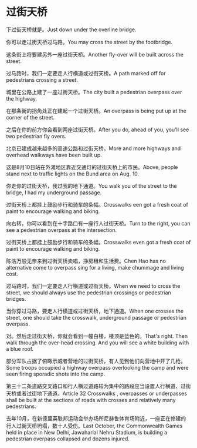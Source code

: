 # 过街天桥

<p><span class="chinese">下过街天桥就是。</span><span class="english">Just down under the overline bridge.</span></p>

<p><span class="chinese">你可以走过街天桥过马路。</span><span class="english">You may cross the street by the footbridge.</span></p>

<p><span class="chinese">这条街上将要建另外一座过街天桥。</span><span class="english">Another fly-over will be built across the street.</span></p>

<p><span class="chinese">过马路时，我们一定要走人行横道或过街天桥。</span><span class="english">A path marked off for pedestrians crossing a street.</span></p>

<p><span class="chinese">城里在公路上建了一座过街天桥。</span><span class="english">The city built a pedestrian overpass over the highway.</span></p>

<p><span class="chinese">在那条街的拐角处正在建起一个过街天桥。</span><span class="english">An overpass is being put up at the corner of the street.</span></p>

<p><span class="chinese">之后在你的前方你会看到两座过街天桥。</span><span class="english">After you do, ahead of you, you'll see two pedestrian fly overs.</span></p>

<p><span class="chinese">北京已建成越来越多的高速公路和过街天桥。</span><span class="english">More and more highways and overhead walkways have been built up.</span></p>

<p><span class="chinese">这是8月10日站在外滩地区靠近交通灯的过街天桥上的市民。</span><span class="english">Above, people stand next to traffic lights on the Bund area on Aug. 10.</span></p>

<p><span class="chinese">你走你的过街天桥，我过我的地下通道。</span><span class="english">You walk you of the street to the bridge, I had my underground passage.</span></p>

<p><span class="chinese">过街天桥上都挂上鼓励步行和骑车的条幅。</span><span class="english">Crosswalks een got a fresh coat of paint to encourage walking and biking.</span></p>

<p><span class="chinese">向右转，你可以看到在十字路口有一座行人过街天桥。</span><span class="english">Turn to the right, you can see a pedestrian overpass at the intersection.</span></p>

<p><span class="chinese">过街天桥上都挂上鼓励步行和骑车的条幅。</span><span class="english">Crosswalks even got a fresh coat of paint to encourage walking and biking.</span></p>

<p><span class="chinese">陈浩万般无奈来到过街天桥卖唱，挣房租和生活费。</span><span class="english">Chen Hao has no alternative come to overpass sing for a living, make chummage and living cost.</span></p>

<p><span class="chinese">过马路时，我们一定要走人行横道或过街天桥。</span><span class="english">When we need to cross the street, we should always use the pedestrian crossings or pedestrian bridges.</span></p>

<p><span class="chinese">当你穿过马路，要走人行横道或过街天桥，地下通道。</span><span class="english">When one crosses the street, one should take the crosswalk, underground passage or pedestrian overpass.</span></p>

<p><span class="chinese">对。然后走过街天桥，你就会看到一幢白楼，楼顶是蓝色的。</span><span class="english">That's right. Then walk through the over-head crossing. And you will see a white building with a blue roof.</span></p>

<p><span class="chinese">部分军队占据了俯瞰示威者营地的过街天桥，有人见到他们向营地中开了几枪。</span><span class="english">Some troops occupied a highway overpass overlooking the camp and were seen firing sporadic shots into the camp.</span></p>

<p><span class="chinese">第三十二条道路交叉路口和行人横过道路较为集中的路段应当设置人行横道、过街天桥或者过街地下通道。</span><span class="english">Article 32 Crosswalks , overpasses or underpasses shall be built at the sections of roads with crosses and relatively many pedestrians.</span></p>

<p><span class="chinese">去年10月，在新德里英联邦运动会举办场所尼赫鲁体育场附近，一座正在修建的行人过街天桥坍塌，数十人受伤。</span><span class="english">Last October, the Commonwealth Games held in place in New Delhi, Jawaharlal Nehru Stadium, is building a pedestrian overpass collapsed and dozens injured.</span></p>

